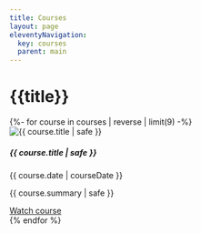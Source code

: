 ```yaml
---
title: Courses
layout: page
eleventyNavigation:
  key: courses
  parent: main
---
```

 
# {{title}}

<div class="wrapper">
<div class="uk-child-width-1-1 uk-child-width-1-3@s uk-margin" uk-grid>
  {%- for course in courses | reverse | limit(9) -%}
     <div class="uk-card" >
      <img data-src="{{ course.thumbnail | safe }}" alt="{{ course.title | safe }}" uk-img>
      <div class="uk-card-body">
        <h5>{{ course.title | safe }}</h5>
        <time class="item-date small d-block text-muted mb-2"
          datetime="{{ course.date | safe }}">{{ course.date | courseDate }}</time>
        <p >{{ course.summary | safe }}</p>
        <a href="{{ course.url | url }}"  target="_blank">Watch course</a>
      </div>
    </div>
  {% endfor %}
</div>
</div>








